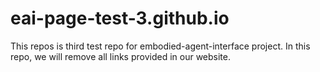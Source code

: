 # eai-page-test-3.github.io

This repos is third test repo for embodied-agent-interface project. In this repo, we will remove all links provided in our website.